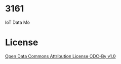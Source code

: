 # 3161
IoT Data Mö

# License
[Open Data Commons Attribution License ODC-By v1.0](https://opendatacommons.org/licenses/by/1-0/)
